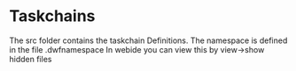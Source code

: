 # Taskchains
The src folder contains the taskchain Definitions.
The namespace is defined in the file .dwfnamespace
In webide you can view this by view->show hidden files